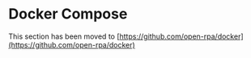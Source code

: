 # Docker Compose

This section has been moved to [https://github.com/open-rpa/docker](https://github.com/open-rpa/docker)

